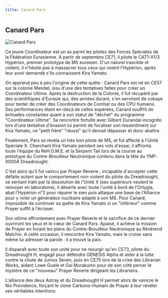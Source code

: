 ```yaml
---
title: Canard Pars
---
```


Canard Pars
-----------


![Canard Pars](/images/stories/manga/astray/persos/CP.jpg)

Ce jeune Coordinateur est un as parmi les pilotes des Forces Spéciales de la Fédération Eurasienne. A partir de septembre CE71, il pilote le CAT1-X1/3 Hypérion, premier prototype de MS eurasien. D'un naturel irascible et violent, il n'hésite pas à massacrer tous ceux qui voient l'Hypérion, après leur avoir demandé s'ils connaissent Kira Yamato.


On apprend peu à peu l'origine de cette quête : Canard Pars est né en CE57 sur la colonie Mendel, issu d'une des tentatives faites pour créer un Coordinateur Ultime. Après la destruction de la Colonie, il fut récupéré par des scientifiques d'Eurasie qui, des années durant, s'en servirent de cobaye pour tenter de créer des Coordinateurs de Combat ou des CPU humains. Ses performances étant en-deçà de celles espérées, Canard souffrit de brimades constantes quant à son statut de "déchet" du programme "Coordinateur Ultime". Sa rencontre fortuite avec Gilbert Durandal incognito lors d'une tentative d'évasion lui permit de focaliser son ressentiment sur Kira Yamato, ce "petit frère" "réussi" qu'il devrait dépasser et donc abattre.


Finalement, Pars se révéla un très bon pilote de MS, et fut affecté à l'Unité Spéciale X. Cherchant Kira Yamato pendant ses vols d'essai, il affronta toute l'équipe du ReH.O.M.E. et la Serpent Tail lors de la course au prototype du Contre-Brouilleur Neutronique contenu dans la tête du YMF-X000A Dreadnought. 


C'est alors qu'il fut vaincu par Prayer Reverie ; incapable d'accepter cette défaite autant que le comportement non-violent du pilote du Dreadnought, se sentant trahi par la dissolution de l'Unité X (ses supérieurs veulent le renvoyer en laboratoire), il déserte avec toute l'unité à bord de l'Ortygia, abat l'Hypérion n°2 pour réparer le sien puis attaque une base de l'Alliance pour y voler un générateur nucléaire adapté à son MS. Pour Canard, impossible de continuer sa quête de Kira Yamato si un "inférieur" comme Prayer suffit à l'écraser.


Son ultime affrontement avec Prayer Reverie et le sacrifice de ce dernier ouvriront les yeux et le cœur de Canard Pars. Apaisé, il achève la mission de Prayer en livrant les plans du Contre-Brouilleur Neutronique au Révérend Malchio. A cette occasion, il rencontre Kira Yamato, mais le croise sans même lui adresser la parole : il a trouvé la paix.


Il disparaît avec toute son unité pour ne resurgir qu'en CE73, pilote du Dreadnought H, engagé pour défendre GENESIS Alpha et aider à la lutte contre la chute de Junius Seven, puis en CE75 lors de la crise des Librarian Works, aidant Lowe Guele et Gai Murakumo pour de son côté percer le mystère de ce "nouveau" Prayer Reverie dirigeant les Librariens. 


L'alliance des deux Astray et du Dreadnought H permet alors de vaincre le Nix Providence, forçant le clone Carbono-Humain de Prayer à leur révéler ses véritables intentions.


